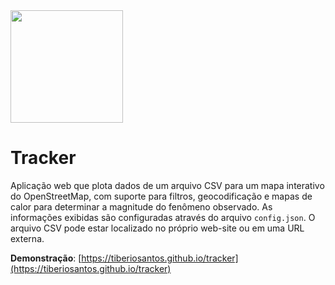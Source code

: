 <img width="180" src="https://github.com/tiberiosantos/tracker/raw/master/static/img/favicon.png" />

# Tracker

Aplicação web que plota dados de um arquivo CSV para um mapa interativo do OpenStreetMap, com suporte para filtros, geocodificação e mapas de calor para determinar a magnitude do fenômeno observado. As informações exibidas são configuradas através do arquivo `config.json`. O arquivo CSV pode estar localizado no próprio web-site ou em uma URL externa.

**Demonstração**: [https://tiberiosantos.github.io/tracker](https://tiberiosantos.github.io/tracker)
